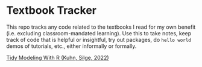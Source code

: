 # Textbook Tracker

This repo tracks any code related to the textbooks I read for my own benefit
(i.e. excluding classroom-mandated learning). Use this to take notes,
keep track of code that is helpful or insightful, try out packages, 
do `hello world` demos of tutorials, etc., either informally or formally.

[Tidy Modeling With R (Kuhn, Silge, 2022)](./TMwR/README.md)